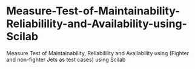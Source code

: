 # Measure-Test-of-Maintainability-Reliabilility-and-Availability-using-Scilab
Measure Test of Maintainability, Reliabilility and Availability using (Fighter and non-fighter Jets as test  cases) using Scilab
